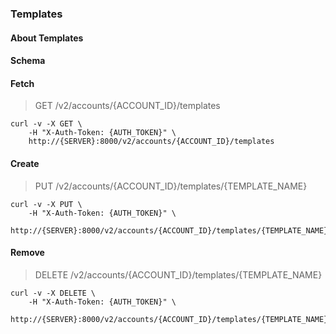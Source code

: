 ### Templates

#### About Templates

#### Schema



#### Fetch

> GET /v2/accounts/{ACCOUNT_ID}/templates

```shell
curl -v -X GET \
    -H "X-Auth-Token: {AUTH_TOKEN}" \
    http://{SERVER}:8000/v2/accounts/{ACCOUNT_ID}/templates
```

#### Create

> PUT /v2/accounts/{ACCOUNT_ID}/templates/{TEMPLATE_NAME}

```shell
curl -v -X PUT \
    -H "X-Auth-Token: {AUTH_TOKEN}" \
    http://{SERVER}:8000/v2/accounts/{ACCOUNT_ID}/templates/{TEMPLATE_NAME}
```

#### Remove

> DELETE /v2/accounts/{ACCOUNT_ID}/templates/{TEMPLATE_NAME}

```shell
curl -v -X DELETE \
    -H "X-Auth-Token: {AUTH_TOKEN}" \
    http://{SERVER}:8000/v2/accounts/{ACCOUNT_ID}/templates/{TEMPLATE_NAME}
```

